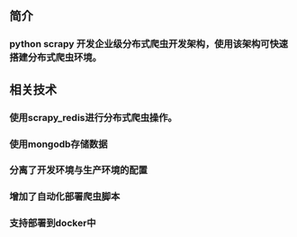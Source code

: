 ## 简介
### python scrapy 开发企业级分布式爬虫开发架构，使用该架构可快速搭建分布式爬虫环境。
## 相关技术
### 使用scrapy_redis进行分布式爬虫操作。
### 使用mongodb存储数据
### 分离了开发环境与生产环境的配置
### 增加了自动化部署爬虫脚本
### 支持部署到docker中

